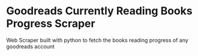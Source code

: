 # Goodreads Currently Reading Books Progress Scraper
Web Scraper built with python to fetch the books reading progress of any goodreads account
